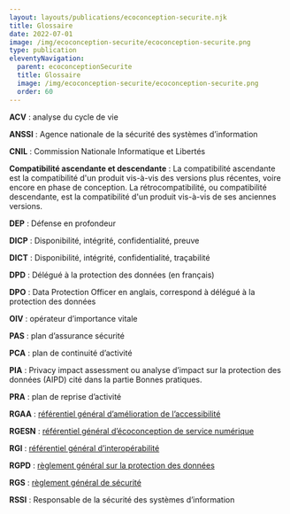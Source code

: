 ```yaml
---
layout: layouts/publications/ecoconception-securite.njk
title: Glossaire
date: 2022-07-01
image: /img/ecoconception-securite/ecoconception-securite.png
type: publication
eleventyNavigation:
  parent: ecoconceptionSecurite
  title: Glossaire
  image: /img/ecoconception-securite/ecoconception-securite.png
  order: 60
---
```


**ACV** : analyse du cycle de vie

**ANSSI** : Agence nationale de la sécurité des systèmes d’information

**CNIL** : Commission Nationale Informatique et Libertés

**Compatibilité ascendante et descendante** : La compatibilité ascendante est la compatibilité d'un produit vis-à-vis des versions plus récentes, voire encore en phase de conception. La rétrocompatibilité, ou compatibilité descendante, est la compatibilité d'un produit vis-à-vis de ses anciennes versions.

**DEP** : Défense en profondeur

**DICP** : Disponibilité, intégrité, confidentialité, preuve

**DICT** : Disponibilité, intégrité, confidentialité, traçabilité

**DPD** : Délégué à la protection des données (en français)

**DPO** : Data Protection Officer en anglais, correspond à délégué à la protection des données

**OIV** : opérateur d’importance vitale

**PAS** : plan d’assurance sécurité

**PCA** : plan de continuité d’activité

**PIA** : Privacy impact assessment ou analyse d’impact sur la protection des données (AIPD) cité dans la partie Bonnes pratiques.

**PRA** : plan de reprise d’activité

**RGAA** : [référentiel général d’amélioration de l’accessibilité](https://www.numerique.gouv.fr/publications/rgaa-accessibilite/)

**RGESN** : [référentiel général d’écoconception de service numérique](/publications/referentiel-general-ecoconception/)

**RGI** : [référentiel général d’interopérabilité](https://www.numerique.gouv.fr/publications/interoperabilite/)

**RGPD** : [règlement général sur la protection des données](https://www.cnil.fr/fr/reglement-europeen-protection-donnees)

**RGS** : [règlement général de sécurité](https://www.ssi.gouv.fr/entreprise/reglementation/confiance-numerique/le-referentiel-general-de-securite-rgs/)

**RSSI** : Responsable de la sécurité des systèmes d’information 
